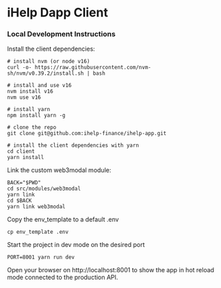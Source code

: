 # iHelp Dapp Client

### Local Development Instructions

Install the client dependencies:

```
# install nvm (or node v16)
curl -o- https://raw.githubusercontent.com/nvm-sh/nvm/v0.39.2/install.sh | bash

# install and use v16
nvm install v16
nvm use v16

# install yarn
npm install yarn -g
```

```
# clone the repo
git clone git@github.com:ihelp-finance/ihelp-app.git

# install the client dependencies with yarn
cd client
yarn install
```

Link the custom web3modal module:
```
BACK="$PWD"
cd src/modules/web3modal
yarn link
cd $BACK
yarn link web3modal
```

Copy the env_template to a default .env
```
cp env_template .env
```

Start the project in dev mode on the desired port
```
PORT=8001 yarn run dev
```

Open your browser on http://localhost:8001 to show the app in hot reload mode connected to the production API.
